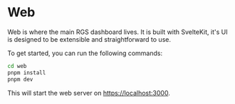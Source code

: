 # Web

Web is where the main RGS dashboard lives. It is built with SvelteKit, it's UI is designed to be extensible and straightforward to use.

To get started, you can run the following commands:

```bash
cd web
pnpm install
pnpm dev
```

This will start the web server on <https://localhost:3000>.